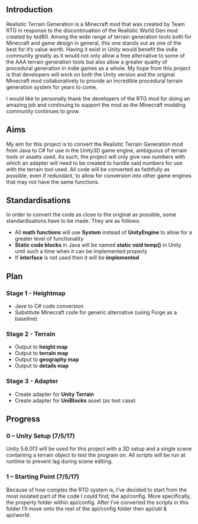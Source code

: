## Introduction
Realistic Terrain Generation is a Minecraft mod that was created by Team RTG in response to the discontinuation of the Realistic World Gen mod created by ted80. Among the wide range of terrain generation tools both for Minecraft and game design in general, this one stands out as one of the best for it’s value worth. Having it exist in Unity would benefit the indie community greatly as it would not only allow a free alternative to some of the AAA terrain generation tools but also allow a greater quality of procedural generation in indie games as a whole. My hope from this project is that developers will work on both the Unity version and the original Minecraft mod collaboratively to provide an incredible procedural terrain generation system for years to come.

I would like to personally thank the developers of the RTG mod for doing an amazing job and continuing to support the mod as the Minecraft modding community continues to grow.
## Aims
My aim for this project is to convert the Realistic Terrain Generation mod from Java to C# for use in the Unity3D game engine, ambiguous of terrain tools or assets used. As such, the project will only give raw numbers with which an adapter will need to be created to handle said numbers for use with the terrain tool used. All code will be converted as faithfully as possible, even if redundant, to allow for conversion into other game engines that may not have the same functions.
## Standardisations
In order to convert the code as close to the original as possible, some standardisations have to be made. They are as follows:
- All **math functions** will use **System** instead of **UnityEngine** to allow for a greater level of functionality
- **Static code blocks** in Java will be named **static void temp()** in Unity until such a time when it can be implemented properly
- If **interface** is not used then it will be **implemented**
## Plan
### Stage 1 - Heightmap
- Jave to C# code conversion
- Substitute Minecraft code for generic alternative (using Forge as a baseline)
### Stage 2 - Terrain
- Output to **height map**
- Output to **terrain map**
- Output to **geography map**
- Output to **details map**
### Stage 3 - Adapter
- Create adapter for **Unity Terrain**
- Create adapter for **UniBlocks** asset (as test case)
## Progress
### 0 – Unity Setup	(7/5/17)
Unity 5.6.0f3 will be used for this project with a 3D setup and a single scene containing a terrain object to test the program on. All scripts will be run at runtime to prevent lag during scene editing.
### 1 – Starting Point	(7/5/17)
Because of how complex the RTG system is, I’ve decided to start from the most isolated part of the code I could find; the api/config. More specifically, the property folder within api/config. After I’ve converted the scripts in this folder I’ll move onto the rest of the api/config folder then api/util & api/world.
